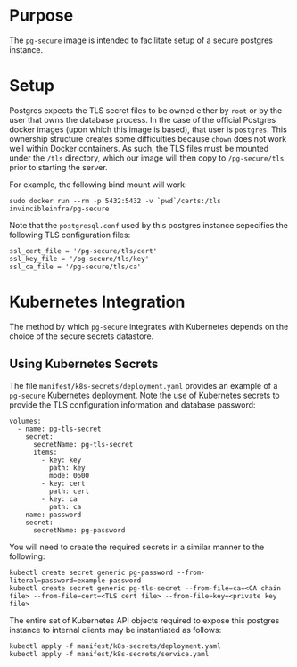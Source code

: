 # Purpose

The `pg-secure` image is intended to facilitate setup of a
secure postgres instance.

# Setup

Postgres expects the TLS secret files to be owned either by `root` or by the user that owns the database process.
In the case of the official Postgres docker images (upon which this image is based), that user is `postgres`. This ownership structure
creates some difficulties because `chown` does not work
well within Docker containers. As such, the TLS files must be mounted under the `/tls` directory, which our image will then copy to `/pg-secure/tls` prior to
starting the server.

For example, the following bind mount will work:

```
sudo docker run --rm -p 5432:5432 -v `pwd`/certs:/tls invincibleinfra/pg-secure
```

Note that the `postgresql.conf` used by this postgres instance
sepecifies the following TLS configuration files:

```
ssl_cert_file = '/pg-secure/tls/cert'
ssl_key_file = '/pg-secure/tls/key'
ssl_ca_file = '/pg-secure/tls/ca'
```

# Kubernetes Integration

The method by which `pg-secure` integrates with Kubernetes depends
on the choice of the secure secrets datastore.


## Using Kubernetes Secrets

The file `manifest/k8s-secrets/deployment.yaml` provides an example of a `pg-secure` Kubernetes deployment. Note the use of Kubernetes secrets to provide the TLS
configuration information and database password:

```
volumes:
  - name: pg-tls-secret
    secret:
      secretName: pg-tls-secret
      items:
        - key: key
          path: key
          mode: 0600
        - key: cert
          path: cert
        - key: ca
          path: ca
  - name: password
    secret:
      secretName: pg-password
```

You will need to create the required secrets in a similar manner to the following:

```
kubectl create secret generic pg-password --from-literal=password=example-password
kubectl create secret generic pg-tls-secret --from-file=ca=<CA chain file> --from-file=cert=<TLS cert file> --from-file=key=<private key file>
```

The entire set of Kubernetes API objects required to expose this postgres
instance to internal clients may be instantiated as follows:

```
kubectl apply -f manifest/k8s-secrets/deployment.yaml
kubectl apply -f manifest/k8s-secrets/service.yaml
```
